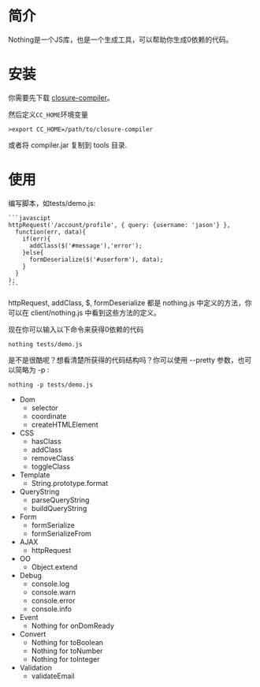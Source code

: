 简介
========
Nothing是一个JS库，也是一个生成工具，可以帮助你生成0依赖的代码。

安装
========
你需要先下载 [closure-compiler](http://code.google.com/p/closure-compiler/downloads/list)。

然后定义`CC_HOME`环境变量

    >export CC_HOME=/path/to/closure-compiler

或者将 compiler.jar 复制到 tools 目录.

使用
========

编写脚本，如tests/demo.js:

    ```javascipt
    httpRequest('/account/profile', { query: {username: 'jason'} }, 
      function(err, data){
        if(err){
          addClass($('#message'),'error');
        }else{
          formDeserialize($('#userform'), data);
        }
      }
    );
    ```

httpRequest, addClass, $, formDeserialize 都是 nothing.js 中定义的方法，你可以在 client/nothing.js
中看到这些方法的定义。

现在你可以输入以下命令来获得0依赖的代码

    nothing tests/demo.js

是不是很酷呢？想看清楚所获得的代码结构吗？你可以使用 --pretty 参数，也可以简略为 -p :

    nothing -p tests/demo.js

* Dom
  * selector
  * coordinate
  * createHTMLElement
* CSS
  * hasClass
  * addClass
  * removeClass
  * toggleClass
* Template
  * String.prototype.format
* QueryString
  * parseQueryString
  * buildQueryString
* Form
  * formSerialize
  * formSerializeFrom
* AJAX
  * httpRequest
* OO
  * Object.extend
* Debug
  * console.log
  * console.warn
  * console.error
  * console.info
* Event
  * Nothing for onDomReady
* Convert
  * Nothing for toBoolean
  * Nothing for toNumber
  * Nothing for toInteger
* Validation
  * validateEmail
